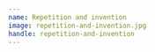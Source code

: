 ```yaml
---
name: Repetition and invention
image: repetition-and-invention.jpg
handle: repetition-and-invention
---
```


